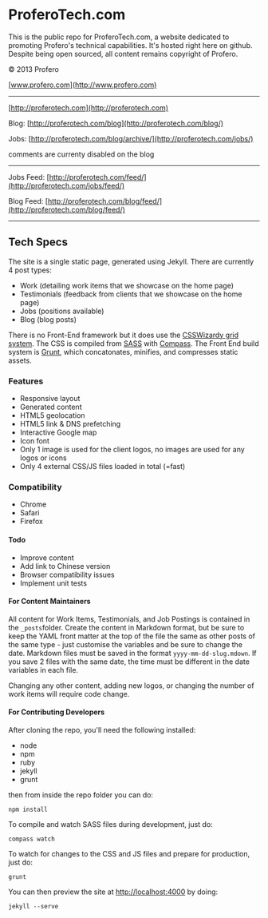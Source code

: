 # ProferoTech.com

This is the public repo for ProferoTech.com, a website dedicated to promoting Profero's technical capabilities. It's hosted right here on github. Despite being open sourced, all content remains copyright of Profero.

&copy; 2013 Profero

[www.profero.com](http://www.profero.com)

---

[http://proferotech.com](http://proferotech.com)

Blog: [http://proferotech.com/blog](http://proferotech.com/blog/)

Jobs: [http://proferotech.com/blog/archive/](http://proferotech.com/jobs/)

comments are currenty disabled on the blog

---

Jobs Feed: [http://proferotech.com/feed/](http://proferotech.com/jobs/feed/)

Blog Feed: [http://proferotech.com/blog/feed/](http://proferotech.com/blog/feed/)

---

## Tech Specs

The site is a single static page, generated using Jekyll. There are currently 4 post types: 
* Work (detailing work items that we showcase on the home page)
* Testimonials (feedback from clients that we showcase on the home page)
* Jobs (positions available)
* Blog (blog posts)


There is no Front-End framework but it does use the [CSSWizardy grid system](https://github.com/csswizardry/csswizardry-grids). The CSS is compiled from [SASS](http://sass-lang.com/) with [Compass](http://compass-style.org/). The Front End build system is [Grunt](http://gruntjs.com), which concatonates, minifies, and compresses static assets.


### Features
* Responsive layout
* Generated content
* HTML5 geolocation
* HTML5 link & DNS prefetching
* Interactive Google map
* Icon font
* Only 1 image is used for the client logos, no images are used for any logos or icons
* Only 4 external CSS/JS files loaded in total (=fast)

### Compatibility
* Chrome
* Safari
* Firefox

#### Todo

* Improve content
* Add link to Chinese version
* Browser compatibility issues
* Implement unit tests

#### For Content Maintainers

All content for Work Items, Testimonials, and Job Postings is contained in the ```_posts```folder. Create the content in Markdown format, but be sure to keep the YAML front matter at the top of the file the same as other posts of the same type - just customise the variables and be sure to change the date. Markdown files must be saved in the format ```yyyy-mm-dd-slug.mdown```. If you save 2 files with the same date, the time must be different in the date variables in each file.

Changing any other content, adding new logos, or changing the number of work items will require code change.

#### For Contributing Developers

After cloning the repo, you'll need the following installed:

* node
* npm
* ruby
* jekyll
* grunt

then from inside the repo folder you can do:

```
npm install
```

To compile and watch SASS files during development, just do:

```
compass watch
```

To watch for changes to the CSS and JS files and prepare for production, just do:

```
grunt
```

You can then preview the site at [http://localhost:4000](http://localhost:4000) by doing:

```
jekyll --serve
```